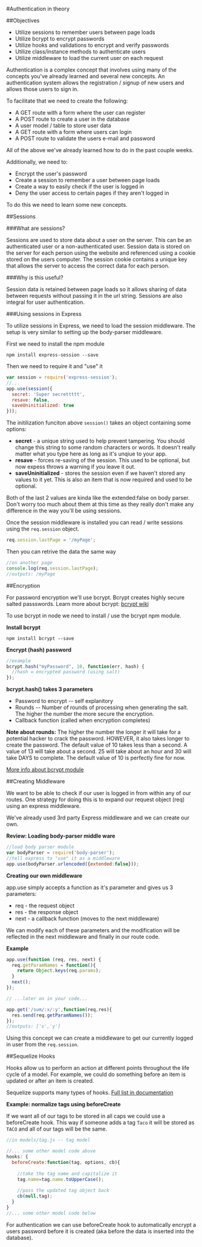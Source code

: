 #Authentication in theory

##Objectives

* Utilize sessions to remember users between page loads
* Utilize bcrypt to encrypt passwords
* Utilize hooks and validations to encrypt and verify passwords
* Utilize class/instance methods to authenticate users
* Utilize middleware to load the current user on each request

Authentication is a complex concept that involves using many of the concepts you've already learned and several new concepts. An authentication system allows the registration / signup of new users and allows those users to sign in.

To facilitate that we need to create the following:

* A GET route with a form where the user can register
* A POST route to create a user in the database
* A user model / table to store user data
* A GET route with a form where users can login
* A POST route to validate the users e-mail and password

All of the above we've already learned how to do in the past couple weeks.

Additionally, we need to:

* Encrypt the user's password
* Create a session to remember a user between page loads
* Create a way to easily check if the user is logged in
* Deny the user access to certain pages if they aren't logged in


To do this we need to learn some new concepts.

##Sessions

###What are sessions?

Sessions are used to store data about a user on the server. This can be an authenticated user or a non-authenticated user. Session data is stored on the server for each person using the website and referenced using a cookie stored on the users computer. The session cookie contains a unique key that allows the server to access the correct data for each person.

###Why is this useful?

Session data is retained between page loads so it allows sharing of data between requests without passing it in the url string. Sessions are also integral for user authentication.

###Using sessions in Express

To utilize sessions in Express, we need to load the session middleware. The setup is very similar to setting up the body-parser middleware.

First we need to install the npm module

```
npm install express-session --save
```

Then we need to require it and "use" it

```js
var session = require('express-session');
//...
app.use(session({
  secret: 'Super secrettttt',
  resave: false,
  saveUninitialized: true
}));
```

The initilization funciton above `session()` takes an object containing some options:

* **secret** - a unique string used to help prevent tampering. You should change this string to some random characters or words. It doesn't really matter what you type here as long as it's unqiue to your app.
* **resave** - forces re-saving of the session. This used to be optional, but now expess throws a warning if you leave it out.
* **saveUninitialized** - stores the session even if we haven't stored any values to it yet. This is also an item that is now required and used to be optional.

Both of the last 2 values are kinda like the extended:false on body parser. Don't worry too much about them at this time as they really don't make any difference in the way you'll be using sessions.

Once the session middleware is installed you can read / write sessions using the `req.session` object.

```js
req.session.lastPage = '/myPage';
```

Then you can retrive the data the same way

```js
//on another page
console.log(req.session.lastPage);
//outputs: /myPage
```


##Encryption

For password encryption we'll use bcrypt. Bcrypt creates highly secure salted passswords. Learn more about bcrypt: [bcrypt wiki](http://en.wikipedia.org/wiki/Bcrypt)

To use bcrypt in node we need to install / use the bcrypt npm module.

**Install bcrypt**

```
npm install bcrypt --save
```

**Encrypt (hash) password**

```js
//example
bcrypt.hash("myPassword", 10, function(err, hash) {
  //hash = encrypted password (using salt)
});
```

**bcrypt.hash() takes 3 parameters**

* Password to encrypt -- self explanitory
* Rounds -- Number of rounds of processing when generating the salt. The higher the number the more secure the encryption.
* Callback function (called when encryption completes)

**Note about rounds:** The higher the number the longer it will take for a potential hacker to crack the password. HOWEVER, it also takes longer to create the password. The default value of 10 takes less than a second. A value of 13 will take about a second. 25 will take about an hour and 30 will take DAYS to complete. The default value of 10 is perfectly fine for now.

[More info about bcrypt module](https://www.npmjs.com/package/bcrypt)


##Creating Middleware

We want to be able to check if our user is logged in from within any of our routes. One strategy for doing this is to expand our request object (req) using an express middleware.

We've already used 3rd party Express middleware and we can create our own.

**Review: Loading body-parser middle ware**

```js
//load body parser module
var bodyParser = require('body-parser');
//tell express to "use" it as a middleware
app.use(bodyParser.urlencoded({extended:false}));
```

**Creating our own middleware**

app.use simply accepts a function as it's parameter and gives us 3 parameters:

* req - the request object
* res - the response object
* next - a callback function (moves to the next middleware)

We can modify each of these parameters and the modification will be reflected in the next middleware and finally in our route code.


**Example**

```js
app.use(function (req, res, next) {
  req.getParamNames = function(){
    return Object.keys(req.params);
  }
  next();
});

// ...later on in your code...

app.get('/sum/:x/:y',function(req,res){
  res.send(req.getParamNames());
});
//outputs: ['x','y']
```

Using this concept we can create a middleware to get our currently logged in user from the `req.session`.

##Sequelize Hooks

Hooks allow us to perform an action at different points throughout the life cycle of a model. For example, we could do something before an item is updated or after an item is created.

Sequelize supports many types of hooks. [Full list in documentation](http://sequelize.readthedocs.org/en/latest/docs/hooks/)


**Example: normalize tags using beforeCreate**

If we want all of our tags to be stored in all caps we could use a beforeCreate hook. This way if someone adds a tag `Taco` it will be stored as `TACO` and all of our tags will be the same.

```js
//in models/tag.js -- tag model

//... some other model code above
hooks: {
  beforeCreate:function(tag, options, cb){
  
    //take the tag name and capitalize it
    tag.name=tag.name.toUpperCase();
    
    //pass the updated tag object back
    cb(null,tag);
  }
}
//... some other model code below

```

For authentication we can use beforeCreate hook to automatically encrypt a users password before it is created (aka before the data is inserted into the database).

